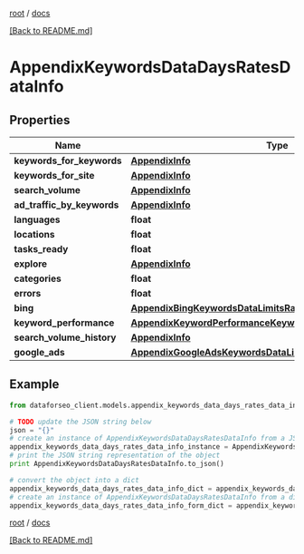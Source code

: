 [root](./../ "root") / [docs](./ "docs")

[[Back to README.md]](./../README.md "[Back to README.md]")

# AppendixKeywordsDataDaysRatesDataInfo

## Properties

Name | Type | Description | Notes
------------ | ------------- | ------------- | -------------
**keywords_for_keywords** | [**AppendixInfo**](AppendixInfo.md) |  | [optional]
**keywords_for_site** | [**AppendixInfo**](AppendixInfo.md) |  | [optional]
**search_volume** | [**AppendixInfo**](AppendixInfo.md) |  | [optional]
**ad_traffic_by_keywords** | [**AppendixInfo**](AppendixInfo.md) |  | [optional]
**languages** | **float** |  | [optional]
**locations** | **float** |  | [optional]
**tasks_ready** | **float** |  | [optional]
**explore** | [**AppendixInfo**](AppendixInfo.md) |  | [optional]
**categories** | **float** |  | [optional]
**errors** | **float** |  | [optional]
**bing** | [**AppendixBingKeywordsDataLimitsRatesDataInfo**](AppendixBingKeywordsDataLimitsRatesDataInfo.md) |  | [optional]
**keyword_performance** | [**AppendixKeywordPerformanceKeywordsDataLimitsRatesDataInfo**](AppendixKeywordPerformanceKeywordsDataLimitsRatesDataInfo.md) |  | [optional]
**search_volume_history** | [**AppendixInfo**](AppendixInfo.md) |  | [optional]
**google_ads** | [**AppendixGoogleAdsKeywordsDataLimitsRatesDataInfo**](AppendixGoogleAdsKeywordsDataLimitsRatesDataInfo.md) |  | [optional]

## Example

```python
from dataforseo_client.models.appendix_keywords_data_days_rates_data_info import AppendixKeywordsDataDaysRatesDataInfo

# TODO update the JSON string below
json = "{}"
# create an instance of AppendixKeywordsDataDaysRatesDataInfo from a JSON string
appendix_keywords_data_days_rates_data_info_instance = AppendixKeywordsDataDaysRatesDataInfo.from_json(json)
# print the JSON string representation of the object
print AppendixKeywordsDataDaysRatesDataInfo.to_json()

# convert the object into a dict
appendix_keywords_data_days_rates_data_info_dict = appendix_keywords_data_days_rates_data_info_instance.to_dict()
# create an instance of AppendixKeywordsDataDaysRatesDataInfo from a dict
appendix_keywords_data_days_rates_data_info_form_dict = appendix_keywords_data_days_rates_data_info.from_dict(appendix_keywords_data_days_rates_data_info_dict)
```

  

[root](./../ "root") / [docs](./ "docs")

[[Back to README.md]](./../README.md "[Back to README.md]")